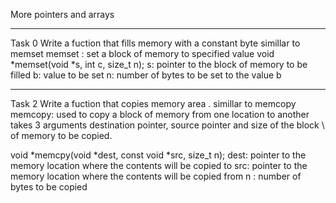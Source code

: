 More pointers and arrays

****
Task 0
Write a fuction that fills memory with a constant byte simillar to memset
memset : set a block of memory to specified value
void *memset(void *s, int c, size_t n);
s: pointer to the block of memory to be filled
b: value to be set
n: number of bytes to be set to the value b

****
Task 2
Write a fuction that copies memory area . simillar to memcopy
memcopy: used to copy a block of memory from one location to another
takes 3 arguments destination pointer, source pointer and size of the block \ 
of memory to be copied.

void *memcpy(void *dest, const void *src, size_t n);
dest: pointer to the memory location where the contents will be copied to
src: pointer to the memory location where the contents will be copied from
n : number of bytes to be copied
